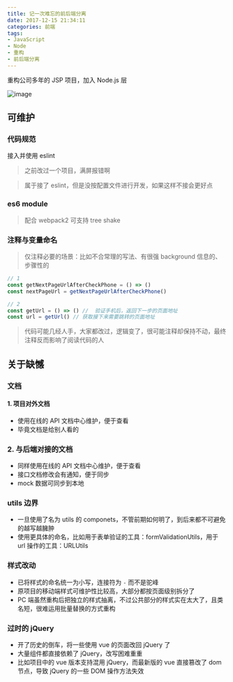 ```yaml
---
title: 记一次难忘的前后端分离
date: 2017-12-15 21:34:11
categories: 前端
tags:
- JavaScript
- Node
- 重构
- 前后端分离
---
```


重构公司多年的 JSP 项目，加入 Node.js 层

<!-- more -->

![image](/images/用户中心重构.png)


## 可维护

### 代码规范

接入并使用 eslint

> 之前改过一个项目，满屏报错啊

> 属于接了 eslint，但是没按配置文件进行开发，如果这样不接会更好点



### es6 module

> 配合 webpack2 可支持 tree shake



###  注释与变量命名

> 仅注释必要的场景：比如不合常理的写法、有很强 background 信息的、步骤性的



```js
// 1
const getNextPageUrlAfterCheckPhone = () => ()
const nextPageUrl = getNextPageUrlAfterCheckPhone()

// 2
const getUrl = () => () //  验证手机后，返回下一步的页面地址
const url = getUrl() // 获取接下来需要跳转的页面地址
```



> 代码可能几经人手，大家都改过，逻辑变了，很可能注释却保持不动，最终注释反而影响了阅读代码的人



## 关于缺憾

### 文档

#### 1. 项目对外文档

* 使用在线的 API 文档中心维护，便于查看
* 毕竟文档是给别人看的


### 2. 与后端对接的文档

* 同样使用在线的 API 文档中心维护，便于查看
* 接口文档修改会有通知，便于同步
* mock 数据可同步到本地

### utils 边界

* 一旦使用了名为 utils 的 componets，不管前期如何明了，到后来都不可避免的越写越臃肿
* 使用更具体的命名，比如用于表单验证的工具：formValidationUtils，用于 url 操作的工具：URLUtils




### 样式改动

* 已将样式的命名统一为小写，连接符为 `-` 而不是驼峰
* 原项目的移动端样式可维护性比较高，大部分都按页面级别拆分了
* PC 端虽然重构后把独立的样式抽离，不过公共部分的样式实在太大了，且类名短，很难运用批量替换的方式重构




### 过时的 jQuery

* 开了历史的倒车，将一些使用 vue 的页面改回 jQuery 了
* 大量组件都直接依赖了 jQuery，改写困难重重
* 比如项目中的 vue 版本支持混用 jQuery，而最新版的 vue 直接篡改了 dom 节点，导致 jQuery 的一些 DOM 操作方法失效
